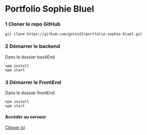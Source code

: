 # Portfolio Sophie Bluel    


### 1 Cloner le repo GitHub
```
git clone https://github.com/gotin23/portfolio-sophie-bluel.git
```

### 2 Démarrer le backend 
Dans le dossier backEnd
```
npm install
npm start
```

### 3 Démarrer le FrontEnd 
Dans le dossier frontEnd 
```
npm install
npm start
```
#### Accéder au serveur

[Cliquer ici](http://localhost:9080)


